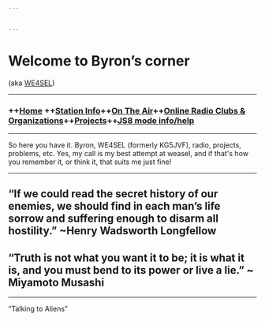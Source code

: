 ```yaml
---


---
```


<h1 id="welcome-to-byron’s-corner">Welcome to Byron’s corner</h1>
<p>(aka <a href="https://www.qrz.com/db/we4sel">WE4SEL</a>)</p>
<hr>
<h3 id="home-station-infoon-the-aironline-radio-clubs--organizationsprojectsjs8-mode-infohelp">++<a href="index.md">Home</a> ++<a href="station.md">Station Info</a>++<a href="ontheair.md">On The Air</a>++<a href="clubs.md">Online Radio Clubs &amp; Organizations</a>++<a href="projects.md">Projects</a>++<a href="js8help.md">JS8 mode info/help</a></h3>
<hr>
So here you have it. Byron, WE4SEL (formerly KG5JVF), radio, projects, problems, etc.  Yes, my call is my best attempt at weasel, and if that's how you remember it, or think it, that suits me just fine! 
<hr>
<h2 id="​“if-we-could-read-the-secret-history-of-our-enemies--we-should-find-in-each-mans-life-sorrow-and-suffering-enough-to-disarm-all-hostility.”-henry-wadsworth-longfellow">​“If we could read the secret history of our enemies,  we should find in each man’s life sorrow and suffering enough to disarm all hostility.” ~Henry Wadsworth Longfellow</h2>
<h2 id="“truth-is-not-what-you-want-it-to-be-it-is-what-it-is-and-you-must-bend-to-its-power-or-live-a-lie.”--miyamoto-musashi">“Truth is not what you want it to be; it is what it is, and you must bend to its power or live a lie.” ~ Miyamoto Musashi</h2>
<hr>
<p>“Talking to Aliens”</p>

<!--stackedit_data:
eyJoaXN0b3J5IjpbLTE3NDA0NDUzN119
-->